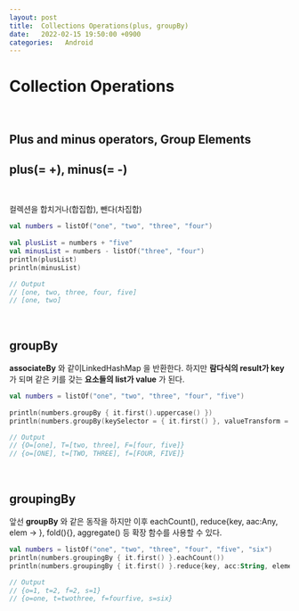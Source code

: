 ```yaml
---
layout: post
title:  Collections Operations(plus, groupBy)
date:   2022-02-15 19:50:00 +0900
categories:   Android
---
```


# Collection Operations

<Br>

## Plus and minus operators, Group Elements

## plus(= +), minus(= -)

<br>

컬렉션을 합치거나(합집합), 뺀다(차집합)

```kotlin
val numbers = listOf("one", "two", "three", "four")
​
val plusList = numbers + "five"
val minusList = numbers - listOf("three", "four")
println(plusList)
println(minusList)

// Output
// [one, two, three, four, five]
// [one, two]
```

<br>

## groupBy

__associateBy__ 와 같이LinkedHashMap 을 반환한다. 하지만 __람다식의 result가 key__ 가 되며 같은 키를 갖는 __요소들의 list가 value__ 가 된다.

```kotlin
val numbers = listOf("one", "two", "three", "four", "five")
​
println(numbers.groupBy { it.first().uppercase() })
println(numbers.groupBy(keySelector = { it.first() }, valueTransform = { it.uppercase() }))

// Output
// {O=[one], T=[two, three], F=[four, five]}
// {o=[ONE], t=[TWO, THREE], f=[FOUR, FIVE]}
```

<br>

## groupingBy

앞선 __groupBy__ 와 같은 동작을 하지만 이후 eachCount(), reduce{key, aac:Any, elem ->  }, fold(){}, aggregate() 등 확장 함수를 사용할 수 있다.


```kotlin
val numbers = listOf("one", "two", "three", "four", "five", "six")
println(numbers.groupingBy { it.first() }.eachCount())
println(numbers.groupingBy { it.first() }.reduce{key, acc:String, element -> acc+element})

// Output
// {o=1, t=2, f=2, s=1}
// {o=one, t=twothree, f=fourfive, s=six}
```